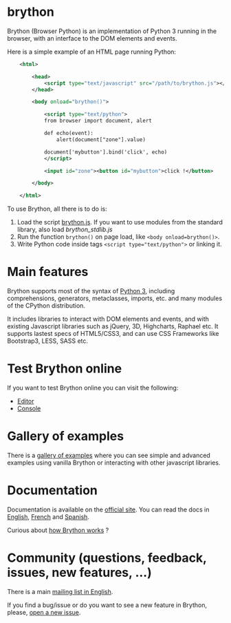 brython
=======

Brython (Browser Python) is an implementation of Python 3 running in the 
browser, with an interface to the DOM elements and events.

Here is a simple example of an HTML page running Python:

```xml
    <html>

        <head>
            <script type="text/javascript" src="/path/to/brython.js"></script>
        </head>

        <body onload="brython()">

            <script type="text/python">
            from browser import document, alert

            def echo(event):
                alert(document["zone"].value)

            document['mybutton'].bind('click', echo)
            </script>

            <input id="zone"><button id="mybutton">click !</button>

        </body>

    </html>
```

To use Brython, all there is to do is:

1. Load the script [brython.js](http://brython.info/src/brython.js "Brython from the site brython.info").
   If you want to use modules from the standard library, also load _brython_stdlib.js_
2. Run the function `brython()` on page load, like `<body onload=brython()>`.
3. Write Python code inside tags `<script type="text/python">` or linking it.


Main features
=============
Brython supports most of the syntax of [Python 3](https://www.python.org "Python Homepage"),
including comprehensions, generators, metaclasses, imports, etc.
and many modules of the CPython distribution.

It includes libraries to interact with DOM elements and events,
and with existing Javascript libraries such as jQuery, 3D, Highcharts, Raphael etc.
It supports lastest specs of HTML5/CSS3, and can use CSS Frameworks like Bootstrap3, LESS, SASS etc.

Test Brython online
===================
If you want to test Brython online you can visit the following:

- [Editor](http://brython.info/tests/editor.html "Online Brython Editor")
- [Console](http://brython.info/tests/console.html "Online Brython Console")


Gallery of examples
===================
There is a [gallery of examples](http://brython.info/gallery/gallery_en.html "gallery of examples")
where you can see simple and advanced examples using vanilla Brython or
interacting with other javascript libraries.


Documentation
=============
Documentation is available on the [official site](http://www.brython.info "Brython Homepage").
You can read the docs in [English](http://brython.info/doc/en/index.html),
[French](http://brython.info/doc/fr/index.html) and
[Spanish](http://brython.info/doc/es/index.html).

Curious about [how Brython works](https://github.com/brython-dev/brython/wiki/How%20Brython%20works) ?

Community (questions, feedback, issues, new features, ...)
==========================================================
There is a main [mailing list in English](https://groups.google.com/forum/?fromgroups=#!forum/brython "Brython Main Mailing List").

If you find a bug/issue or do you want to see a new feature in Brython, please,
[open a new issue](https://github.com/brython-dev/brython/issues "Brython GitHub Issues").

